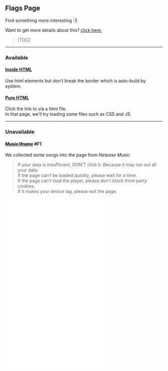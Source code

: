 ## Flags Page

Find something more interesting :3  

Want to get more details about this? [click here.](/details.md)

> [TOC]

------

### Available

#### [Inside HTML](/flags/active/inside-html.md)

Use html elements but don't  break the border which is auto-build by system.

#### [Pure HTML](/flags/active/pure-html.html)

Click the link to  via a html file.  
In that page, we'll try loading some files such as CSS and JS.

------

### Unavailable

#### ~~[Music Iframe](/flags/archives/music-iframe_failed.md)~~ #F1

We collected some songs into the page from *Netease Music*.

> If your data is insufficient, DON’T click it. Because it may run out all your data.  
> If the page can’t be loaded quickly, please wait for a time.  
> If the page can't load the player, please don't block third-party cookies.  
> If it makes your device lag, please exit the page.  

<iframe frameborder="no" border="0" marginwidth="0" marginheight="0" width=330 height=86 src="//music.163.com/outchain/player?type=2&id=1310530415&auto=0&height=66"></iframe>

<iframe frameborder="no" border="0" marginwidth="0" marginheight="0" width=330 height=450 src="//music.163.com/outchain/player?type=0&id=2323009156&auto=0&height=430"></iframe>

